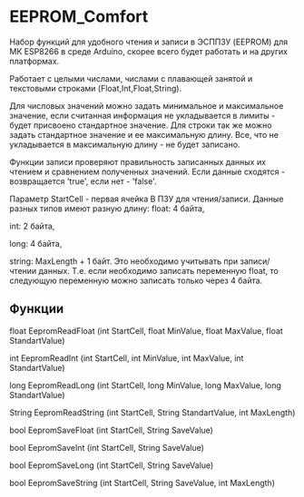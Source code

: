 # EEPROM_Comfort
Набор функций для удобного чтения и записи в ЭСППЗУ (EEPROM) для МК ESP8266 в среде Arduino, скорее всего будет работать и на других платформах.

Работает с целыми числами, числами с плавающей занятой и текстовыми строками (Float,Int,Float,String).

Для числовых значений можно задать минимальное и максимальное значение, если считанная информация не укладывается в лимиты - будет присвоено стандартное значение.
Для строки так же можно задать стандартное значение и ее максимальную длину. Все, что не укладывается в максимальную длину - не будет записано.

Функции записи проверяют правильность записанных данных их чтением и сравнением полученных значений. Если данные сходятся - возвращается 'true', если нет - 'false'.

Параметр StartCell - первая ячейка В ПЗУ для чтения/записи. Данные разных типов имеют разную длину:
float: 4 байта,

int: 2 байта,

long: 4 байта,

string: MaxLength + 1 байт.
Это необходимо учитывать при записи/чтении данных. Т.е. если необходимо записать переменную float, то следующую переменную можно записать только через 4 байта.

Функции
------------------

float EepromReadFloat (int StartCell, float MinValue, float MaxValue, float StandartValue)

int EepromReadInt (int StartCell, int MinValue, int MaxValue, int StandartValue)

long EepromReadLong (int StartCell, long MinValue, long MaxValue, long StandartValue)

String EepromReadString (int StartCell, String StandartValue, int MaxLength)

bool EepromSaveFloat (int StartCell, String SaveValue)

bool EepromSaveInt (int StartCell, String SaveValue)

bool EepromSaveLong (int StartCell, String SaveValue)

bool EepromSaveString (int StartCell, String SaveValue, int MaxLength)
